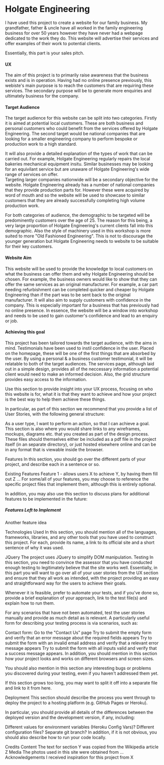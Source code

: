 

  
<h1>Holgate Engineering</h1>
I have used this project to create a website for our family business. My grandfather, father & uncle have all worked in the family engineering business for over 50 years however they have never had a webpage dedicated to the work they do. This website will advertise their services and offer examples of their work to potential clients. 


Essentially, this part is your sales pitch.

<h4>UX</h4>
The aim of this project is to primarily raise awareness that the business exists and is in operation. Having had no online presence previously, this webiste's main purpose is to reach the customers that are requiring these services. The secondary purpose will be to generate more enquiries and ultimately business for the company. 

<h4>Target Audience</h4>
The target audience for this website can be split into two categories. Firstly it is aimed at potential local customers. These are both business and personal customers who could benefit from the services offered by Holgate Engineering. The second target would be national companies that are looking for a smaller engineering company to perform bespoke or production work to a high standard. 

 It will also provide a detailed explanation of the types of work that can be carried out. For example, Holgate Engineering regularly repairs the local bakeries mechanical equipment insitu. Similar businesses may be looking for an equivilant service but are unaware of Holgate Engineering's wide range of services on offer.
<br>Targeting larger companies nationwide will be a secondary objective for the website. Holgate Engineering already has a number of national companies that they provide production parts for. However these were acquired by word of mouth and so the website will be used to showcase to similar customers that they are already successfully completing high volume production work.

For both categories of audience, the demographic to be targeted will be predominently customers over the age of 25. The reason for this being, a very large proportion of Holgate Engineering's current clients fall into this demographic. Also the style of machinery used in this workshop is more suited to more "Old Fashioned Engineering". This is not to discourage the younger generation but Holgate Engineering needs to website to be suitable for their key customers. 

<h4>Website Aim</h4>
This website will be used to provide the knowledge to local customers on what the business can offer them and why Holgate Engineering should be chosen. For example, the business owners would like to show that they can offer the same services as an original manufacturer. For example, a car part needing refurbishment can be completed quicker and cheaper by Holgate Engineering than if the part was to be sent back to the original manufacturer.
It will also aim to supply customers with confidence in the company. This is especially important for a business that has previously had no online presence. 
In essence, the website will be a window into workshop and needs to be used to gain customer's confidence and lead to an enquiry or job.

<h4>Achieving this goal</h4>
This project has been tailored towards the target audience, with the aims in mind. Testimonials have been used to instil confidence in the user. Placed on the homepage, these will be one of the first things that are absorbed by the user. By using a personal & a business customer testimonial, it will be relatable to both of the target audiences.
The services page, although laid out in a simple design, provides all of the neccessary information a potential client would need to make an informed decision. Also, the grid structure provides easy access to the information. 


Use this section to provide insight into your UX process, focusing on who this website is for, what it is that they want to achieve and how your project is the best way to help them achieve these things.

In particular, as part of this section we recommend that you provide a list of User Stories, with the following general structure:

As a user type, I want to perform an action, so that I can achieve a goal.
This section is also where you would share links to any wireframes, mockups, diagrams etc. that you created as part of the design process. These files should themselves either be included as a pdf file in the project itself (in an separate directory), or just hosted elsewhere online and can be in any format that is viewable inside the browser.

Features
In this section, you should go over the different parts of your project, and describe each in a sentence or so.

Existing Features
Feature 1 - allows users X to achieve Y, by having them fill out Z
...
For some/all of your features, you may choose to reference the specific project files that implement them, although this is entirely optional.

In addition, you may also use this section to discuss plans for additional features to be implemented in the future:

<h5>Features Left to Implement</h5>
Another feature idea


Technologies Used
In this section, you should mention all of the languages, frameworks, libraries, and any other tools that you have used to construct this project. For each, provide its name, a link to its official site and a short sentence of why it was used.

JQuery
The project uses JQuery to simplify DOM manipulation.
Testing
In this section, you need to convince the assessor that you have conducted enough testing to legitimately believe that the site works well. Essentially, in this part you will want to go over all of your user stories from the UX section and ensure that they all work as intended, with the project providing an easy and straightforward way for the users to achieve their goals.

Whenever it is feasible, prefer to automate your tests, and if you've done so, provide a brief explanation of your approach, link to the test file(s) and explain how to run them.

For any scenarios that have not been automated, test the user stories manually and provide as much detail as is relevant. A particularly useful form for describing your testing process is via scenarios, such as:

Contact form:
Go to the "Contact Us" page
Try to submit the empty form and verify that an error message about the required fields appears
Try to submit the form with an invalid email address and verify that a relevant error message appears
Try to submit the form with all inputs valid and verify that a success message appears.
In addition, you should mention in this section how your project looks and works on different browsers and screen sizes.

You should also mention in this section any interesting bugs or problems you discovered during your testing, even if you haven't addressed them yet.

If this section grows too long, you may want to split it off into a separate file and link to it from here.

Deployment
This section should describe the process you went through to deploy the project to a hosting platform (e.g. GitHub Pages or Heroku).

In particular, you should provide all details of the differences between the deployed version and the development version, if any, including:

Different values for environment variables (Heroku Config Vars)?
Different configuration files?
Separate git branch?
In addition, if it is not obvious, you should also describe how to run your code locally.

Credits
Content
The text for section Y was copied from the Wikipedia article Z
Media
The photos used in this site were obtained from ...
Acknowledgements
I received inspiration for this project from X
